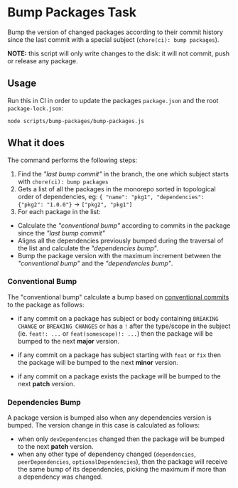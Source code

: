 # Bump Packages Task

Bump the version of changed packages according to their commit history since the last commit with a special subject (`chore(ci): bump packages`).

**NOTE:** this script will only write changes to the disk: it will not commit, push or release any package.

## Usage

Run this in CI in order to update the packages `package.json` and the root `package-lock.json`:

```
node scripts/bump-packages/bump-packages.js
```

## What it does

The command performs the following steps:

1. Find the _"last bump commit"_ in the branch, the one which subject starts with `chore(ci): bump packages`
2. Gets a list of all the packages in the monorepo sorted in topological order of dependencies, eg: `{ "name": "pkg1", "dependencies": {"pkg2": "1.0.0"}` -> `["pkg2", "pkg1"]`
3. For each package in the list:

- Calculate the _"conventional bump"_ according to commits in the package since the _"last bump commit"_
- Aligns all the dependencies previously bumped during the traversal of the list and calculate the _"dependencies bump"_.
- Bump the package version with the maximum increment between the _"conventional bump"_ and the _"dependencies bump"_.

### Conventional Bump

The "conventional bump" calculate a bump based on [conventional commits](https://www.conventionalcommits.org/en/v1.0.0/) to the package as follows:

- if any commit on a package has subject or body containing `BREAKING CHANGE` or `BREAKING CHANGES` or has a `!` after the type/scope in the subject (ie. `feat!: ...` or `feat(somescope)!: ...`) then the package will be bumped to the next **major** version.

- if any commit on a package has subject starting with `feat` or `fix` then the package will be bumped to the next **minor** version.

- if any commit on a package exists the package will be bumped to the next **patch** version.

### Dependencies Bump

A package version is bumped also when any dependencies version is bumped. The version change in this case is calculated as follows:

- when only `devDependencies` changed then the package will be bumped to the next **patch** version.
- when any other type of dependency changed (`dependencies`, `peerDependencies`, `optionalDependencies`), then the package will receive the same bump of its dependencies, picking the maximum if more than a dependency was changed.
